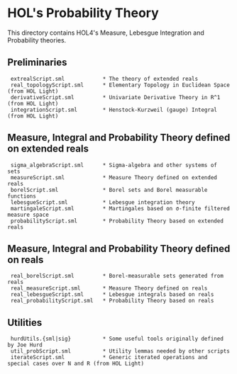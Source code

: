# HOL's Probability Theory

This directory contains HOL4's Measure, Lebesgue Integration and Probability theories.

## Preliminaries

     extrealScript.sml            * The theory of extended reals
     real_topologyScript.sml      * Elementary Topology in Euclidean Space (from HOL Light)
     derivativeScript.sml         * Univariate Derivative Theory in R^1 (from HOL Light)
     integrationScript.sml        * Henstock-Kurzweil (gauge) Integral (from HOL Light)

## Measure, Integral and Probability Theory defined on extended reals

     sigma_algebraScript.sml      * Sigma-algebra and other systems of sets
     measureScript.sml            * Measure Theory defined on extended reals
     borelScript.sml              * Borel sets and Borel measurable functions
     lebesgueScript.sml           * Lebesgue integration theory
     martingaleScript.sml         * Martingales based on σ-finite filtered measure space
     probabilityScript.sml        * Probability Theory based on extended reals

## Measure, Integral and Probability Theory defined on reals

     real_borelScript.sml         * Borel-measurable sets generated from reals
     real_measureScript.sml       * Measure Theory defined on reals
     real_lebesgueScript.sml      * Lebesgue integrals based on reals
     real_probabilityScript.sml   * Probability Theory based on reals

## Utilities

     hurdUtils.{sml|sig}          * Some useful tools originally defined by Joe Hurd
     util_probScript.sml          * Utility lemmas needed by other scripts
     iterateScript.sml            * Generic iterated operations and special cases over N and R (from HOL Light)
